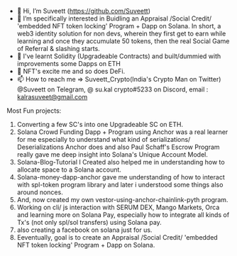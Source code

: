 - 👋 Hi, I’m Suveett (https://github.com/Suveett)
- 👀 I’m specifically interested in Buidling an Appraisal /Social Credit/ 'embedded NFT token locking' Program + Dapp on Solana. In short, a web3 identity solution for non devs, wherein they first get to earn while learning and once they accumulate 50 tokens, then the real Social Game of Referral & slashing starts.   
- 🌱 I've learnt Solidity (Upgradeable Contracts) and built/dummied with improvements some Dapps on ETH  
- 💞️ NFT's excite me and so does DeFi. 
- 📫 How to reach me => 
Suveett_Crypto(India's Crypto Man on Twitter)
@Suveett on Telegram, 
@ su.kal crypto#5233 on Discord,
email : kalrasuveet@gmail.com

Most Fun projects: 
1. Converting a few SC's into one Upgradeable SC on ETH. 
2. Solana Crowd Funding Dapp + Program using Anchor was a real learner for me especially to understand what kind of serializations/ Deserializations Anchor does and also Paul Schaff's Escrow Program really gave me deep insight into Solana's Unique Account Model. 
3. Solana-Blog-Tutorial I Created also helped me in understanding how to allocate space to a Solana account. 
4. Solana-money-dapp-anchor gave me understanding of how to interact with spl-token program library and later i understood some things also around nonces.
5. And, now created my own vestor-using-anchor-chainlink-pyth program.
6. Working on cli/ js interaction with SERUM DEX, Mango Markets, Orca and learning more on Solana Pay, especially how to integrate all kinds of Tx's (not only spl/sol transfers) using Solana pay.
7. also creating a facebook on solana just for us. 
8. Eeventually, goal is to create an Appraisal /Social Credit/ 'embedded NFT token locking' Program + Dapp on Solana.   
